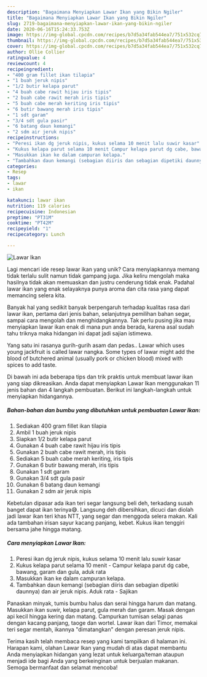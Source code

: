 ```yaml
---
description: "Bagaimana Menyiapkan Lawar Ikan yang Bikin Ngiler"
title: "Bagaimana Menyiapkan Lawar Ikan yang Bikin Ngiler"
slug: 2719-bagaimana-menyiapkan-lawar-ikan-yang-bikin-ngiler
date: 2020-06-16T15:24:33.753Z
image: https://img-global.cpcdn.com/recipes/b7d5a34fab544ea7/751x532cq70/lawar-ikan-foto-resep-utama.jpg
thumbnail: https://img-global.cpcdn.com/recipes/b7d5a34fab544ea7/751x532cq70/lawar-ikan-foto-resep-utama.jpg
cover: https://img-global.cpcdn.com/recipes/b7d5a34fab544ea7/751x532cq70/lawar-ikan-foto-resep-utama.jpg
author: Ollie Collier
ratingvalue: 4
reviewcount: 4
recipeingredient:
- "400 gram fillet ikan tilapia"
- "1 buah jeruk nipis"
- "1/2 butir kelapa parut"
- "4 buah cabe rawit hijau iris tipis"
- "2 buah cabe rawit merah iris tipis"
- "5 buah cabe merah keriting iris tipis"
- "6 butir bawang merah iris tipis"
- "1 sdt garam"
- "3/4 sdt gula pasir"
- "6 batang daun kemangi"
- "2 sdm air jeruk nipis"
recipeinstructions:
- "Peresi ikan dg jeruk nipis, kukus selama 10 menit lalu suwir kasar"
- "Kukus kelapa parut selama 10 menit Campur kelapa parut dg cabe, bawang, garam dan gula, aduk rata"
- "Masukkan ikan ke dalam campuran kelapa."
- "Tambahkan daun kemangi (sebagian diiris dan sebagian dipetiki daunnya) dan air jeruk nipis. Aduk rata Sajikan"
categories:
- Resep
tags:
- lawar
- ikan

katakunci: lawar ikan 
nutrition: 119 calories
recipecuisine: Indonesian
preptime: "PT31M"
cooktime: "PT42M"
recipeyield: "1"
recipecategory: Lunch

---
```



![Lawar Ikan](https://img-global.cpcdn.com/recipes/b7d5a34fab544ea7/751x532cq70/lawar-ikan-foto-resep-utama.jpg)

Lagi mencari ide resep lawar ikan yang unik? Cara menyiapkannya memang tidak terlalu sulit namun tidak gampang juga. Jika keliru mengolah maka hasilnya tidak akan memuaskan dan justru cenderung tidak enak. Padahal lawar ikan yang enak selayaknya punya aroma dan cita rasa yang dapat memancing selera kita.

Banyak hal yang sedikit banyak berpengaruh terhadap kualitas rasa dari lawar ikan, pertama dari jenis bahan, selanjutnya pemilihan bahan segar, sampai cara mengolah dan menghidangkannya. Tak perlu pusing jika mau menyiapkan lawar ikan enak di mana pun anda berada, karena asal sudah tahu triknya maka hidangan ini dapat jadi sajian istimewa.

Yang satu ini rasanya gurih-gurih asam dan pedas.. Lawar which uses young jackfruit is called lawar nangka. Some types of lawar might add the blood of butchered animal (usually pork or chicken blood) mixed with spices to add taste.


Di bawah ini ada beberapa tips dan trik praktis untuk membuat lawar ikan yang siap dikreasikan. Anda dapat menyiapkan Lawar Ikan menggunakan 11 jenis bahan dan 4 langkah pembuatan. Berikut ini langkah-langkah untuk menyiapkan hidangannya.

<!--inarticleads1-->

##### Bahan-bahan dan bumbu yang dibutuhkan untuk pembuatan Lawar Ikan:

1. Sediakan 400 gram fillet ikan tilapia
1. Ambil 1 buah jeruk nipis
1. Siapkan 1/2 butir kelapa parut
1. Gunakan 4 buah cabe rawit hijau iris tipis
1. Gunakan 2 buah cabe rawit merah, iris tipis
1. Sediakan 5 buah cabe merah keriting, iris tipis
1. Gunakan 6 butir bawang merah, iris tipis
1. Gunakan 1 sdt garam
1. Gunakan 3/4 sdt gula pasir
1. Gunakan 6 batang daun kemangi
1. Gunakan 2 sdm air jeruk nipis


Kebetulan dipasar ada ikan teri segar langsung beli deh, terkadang susah banget dapat ikan terinya😅. Langsung deh dibersihkan, dicuci dan diolah jadi lawar ikan teri khas NTT, yang segar dan menggoda selera makan. Kali ada tambahan irisan sayur kacang panjang, kebet. Kukus ikan tenggiri bersama jahe hingga matang. 

<!--inarticleads2-->

##### Cara menyiapkan Lawar Ikan:

1. Peresi ikan dg jeruk nipis, kukus selama 10 menit lalu suwir kasar
1. Kukus kelapa parut selama 10 menit - Campur kelapa parut dg cabe, bawang, garam dan gula, aduk rata
1. Masukkan ikan ke dalam campuran kelapa.
1. Tambahkan daun kemangi (sebagian diiris dan sebagian dipetiki daunnya) dan air jeruk nipis. Aduk rata - Sajikan


Panaskan minyak, tumis bumbu halus dan serai hingga harum dan matang. Masukkan ikan suwir, kelapa parut, gula merah dan garam. Masak dengan api kecil hingga kering dan matang. Campurkan tumisan selagi panas dengan kacang panjang, taoge dan wortel. Lawar ikan dari Timor, memakai teri segar mentah, ikannya &#34;dimatangkan&#34; dengan peresan jeruk nipis. 

Terima kasih telah membaca resep yang kami tampilkan di halaman ini. Harapan kami, olahan Lawar Ikan yang mudah di atas dapat membantu Anda menyiapkan hidangan yang lezat untuk keluarga/teman ataupun menjadi ide bagi Anda yang berkeinginan untuk berjualan makanan. Semoga bermanfaat dan selamat mencoba!
